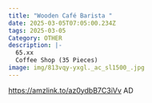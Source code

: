 ```yaml
---
title: "Wooden Café Barista "
date: 2025-03-05T07:05:00.234Z
tags: 2025-03-05
Category: OTHER
description: |-
  65.xx
  Coffee Shop (35 Pieces)
image: img/813vqy-yxgl._ac_sl1500_.jpg
---
```

https://amzlink.to/az0ydbB7C3iVv
AD